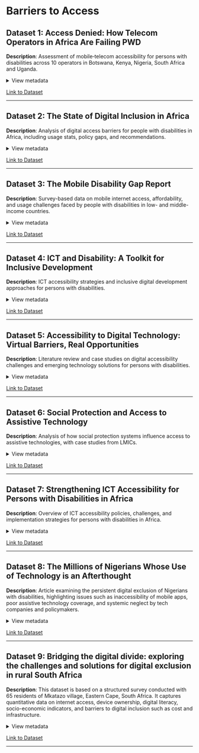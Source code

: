 <!-- markdownlint-disable MD033 MD013-->

# Barriers to Access

## Dataset 1: Access Denied: How Telecom Operators in Africa Are Failing PWD

**Description**: Assessment of mobile‑telecom
accessibility for persons with disabilities
across 10 operators in Botswana, Kenya, Nigeria,
South Africa and Uganda.

<details>
<summary>View metadata</summary>

- **Source**: CIPESA (Collaboration on
International ICT Policy for East and Southern Africa)
- **Type**: Report
- **Timeframe**: 2020
- **Format**: PDF
- **Connection To Research**: Highlights how the
lack of accessible mobile and AI tools
excludes entrepreneurs with disabilities
in underserved African regions, directly
addressing the research question.
- **Limitations**: Does not address
affordability or network quality
in quantitative terms.

</details>

[Link to Dataset](https://cipesa.org/wp-content/files/documents/Access-Denied-How-Telecom-Operators-in-Africa-Are-Failing-Persons-With-Disabilities.pdf)

---

## Dataset 2: The State of Digital Inclusion in Africa

**Description**: Analysis of digital
access barriers for people with
disabilities in Africa, including usage
stats, policy gaps, and recommendations.

<details>
<summary>View metadata</summary>

- **Source**: VerivaAfrica
- **Type**: Article
- **Timeframe**: 2024
- **Format**: HTML (web-based content)
- **Connection To Research**: Provides data and
context on how lack of internet,
smartphones, and accessible technologies
excludes disabled entrepreneurs in
Africa—directly addressing digital
exclusion in underserved regions.
- **Limitations**: Focuses on general
data; lacks detailed information for
most countries and long-term
impact analysis.

</details>

[Link to Dataset](https://www.verivafrica.com/insights/the-state-of-digital-inclusion-in-africa-challenges-and-disability-inclusion-as-a-solution)

---

## Dataset 3: The Mobile Disability Gap Report

**Description**: Survey-based data on mobile
internet access, affordability, and usage
challenges faced by people with
disabilities in low- and
middle-income countries.

<details>
<summary>View metadata</summary>

- **Source**: GSMA (Global System for Mobile Communications Association)
- **Type**: Survey data
- **Timeframe**: 2021
- **Format**: PDF
- **Connection To Research**: Shows how mobile
and digital exclusion affects
entrepreneurs with disabilities in
LMICs due to cost, device inaccessibility,
and digital literacy gaps—key to understanding
support/exclusion in underserved areas.
- **Limitations**: Focuses on general mobile
access, not specific to entrepreneurship or
digital business tools.

</details>

[Link to Dataset](https://www.gsma.com/solutions-and-impact/connectivity-for-good/mobile-for-development/wp-content/uploads/2021/11/Mobile-Disability-Gap-Report-2021.pdf)

---

## Dataset 4: ICT and Disability: A Toolkit for Inclusive Development

**Description**: ICT accessibility strategies
and inclusive digital development approaches
for persons with disabilities.

<details>
<summary>View metadata</summary>

- **Source**: UNDESA (United Nations Department of Economic and Social Affairs)
- **Type**: Policy guidelines
- **Timeframe**: 2019
- **Format**: PDF
- **Connection To Research**: Focuses on ICT
solutions and implementation strategies
that enable digital entrepreneurship and
self-employment for people with disabilities
in underserved regions.
- **Limitations**: General guidance; limited
quantitative data and follow-up on long-term
program results.

</details>

[Link to Dataset](https://www.un.org/esa/socdev/documents/disability/Toolkit/ICTandDisability.pdf)

---

## Dataset 5: Accessibility to Digital Technology: Virtual Barriers, Real Opportunities

**Description**: Literature review and case
studies on digital accessibility challenges
and emerging technology solutions for
persons with disabilities.

<details>
<summary>View metadata</summary>

- **Source**: ResearchGate publication
- **Type**: Literature review + case studies
- **Timeframe**: 2022
- **Format**: PDF
- **Connection To Research**: Explores how mobile
and AI technologies can support
or exclude people with disabilities
through real-world barriers and
opportunities—directly aligned with
digital entrepreneurship in
underserved regions.
- **Limitations**: Relies on secondary
sources; limited quantitative
evaluation and program outcome tracking.

</details>

[Link to Dataset](https://www.researchgate.net/publication/357317457_Accessibility_to_digital_technology_Virtual_barriers_real_opportunities)

---

## Dataset 6: Social Protection and Access to Assistive Technology

**Description**: Analysis of how social
protection systems influence access
to assistive technologies, with case
studies from LMICs.

<details>
<summary>View metadata</summary>

- **Source**: ResearchGate publication
- **Type**: Policy analysis + case studies
- **Timeframe**: 2022
- **Format**: PDF
- **Connection To Research**: Explores how gaps
in social protection affect access
to assistive technologies essential
for digital inclusion and entrepreneurship
among people with disabilities in
underserved regions.
- **Limitations**: Focuses more on policy
systems than individual entrepreneurial
outcomes; limited tech-specific analysis.

</details>

[Link to Dataset](https://www.researchgate.net/publication/357319625_Social_protection_and_access_to_assistive_technology_in_low-_and_middle-income_countries)

---

## Dataset 7: Strengthening ICT Accessibility for Persons with Disabilities in Africa

**Description**: Overview of ICT
accessibility policies, challenges,
and implementation strategies for persons
with disabilities in Africa.

<details>
<summary>View metadata</summary>

- **Source**: KICTANet (Kenya ICT Action Network)
- **Type**: Policy brief & conference proceedings
- **Timeframe**: 2022
- **Format**: Web-based report
- **Connection To Research**: Provides regional
policy insights and practical barriers
affecting the use of digital and mobile
tools by people with disabilities—core
to understanding inclusion/exclusion
in underserved African settings.
- **Limitations**: Focuses mainly on
Kenya; limited empirical data or
follow-up on policy impact.

</details>

[Link to Dataset](https://www.kictanet.or.ke/strengthening-ict-accessibility-for-pwds-in-africa/)

---

## Dataset 8: The Millions of Nigerians Whose Use of Technology is an Afterthought

**Description**: Article examining the persistent digital exclusion of Nigerians with disabilities, highlighting issues such as inaccessibility of mobile apps, poor assistive technology coverage, and systemic neglect by tech companies and policymakers.

<details>
<summary>View metadata</summary>

- **Source**: TechCabal (African technology news media)
- **Type**: News / investigative article
- **Timeframe**: 2025
- **Format**: Online article
- **Connection To Research**: Illustrates how technology design and policy in Nigeria often overlook disabled users, including disabled entrepreneurs, leading to exclusion from digital and AI tools. Provides current context of digital accessibility challenges in a major Sub-Saharan African country.
- **Limitations**: Journalistic article with anecdotal rather than systematic data. Focuses on Nigeria; may lack broader regional data.

</details>

[Link to Dataset](https://techcabal.com/2025/06/11/the-millions-of-nigerians-whose-use-of-technology-is-an-afterthought/)

---

## Dataset 9: Bridging the digital divide: exploring the challenges and solutions for digital exclusion in rural South Africa

**Description**: This dataset is based on a structured survey conducted with 65 residents of Mkatazo village, Eastern Cape, South Africa. It captures quantitative data on internet access, device ownership, digital literacy, socio-economic indicators, and barriers to digital inclusion such as cost and infrastructure.

<details>
<summary>View metadata</summary>

- **Source**: Mwansa, G., Ngandu, M. R., & Mkwambi, Z.
- **Type**: Survey Data
- **Timeframe**: 2025
- **Format**: PDF
- **Connection To Research**: This dataset offers rich insights into the structural barriers (e.g., affordability, poor infrastructure, low digital literacy) that shape digital exclusion in rural communities, factors that likely affect disabled self-employers even more. While the study doesn’t directly focus on disability, it highlights how access limitations and limited skills prevent individuals from using digital and AI tools for education, healthcare, or business.
- **Limitations**: The study does not specifically include data on disability status or self-employment, and the sample size is relatively small (65 respondents). It focuses on a single rural village in South Africa, which limits generalizability, and it lacks qualitative insights into individual lived experiences, particularly for disabled individuals or micro-entrepreneurs.

</details>

[Link to Dataset](https://link.springer.com/article/10.1007/s44282-025-00189-2)

---
